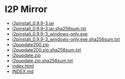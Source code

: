 I2P Mirror
==========

 - [i2pinstall_0.9.9-3.jar](/mirror/files.i2p-projekt.de/0.9.9/0.9.9-3/i2pinstall_0.9.9-3.jar)
 - [i2pinstall_0.9.9-3.jar.sha256sum.txt](/mirror/files.i2p-projekt.de/0.9.9/0.9.9-3/i2pinstall_0.9.9-3.jar.sha256sum.txt)
 - [i2pinstall_0.9.9-3_windows-only.exe](/mirror/files.i2p-projekt.de/0.9.9/0.9.9-3/i2pinstall_0.9.9-3_windows-only.exe)
 - [i2pinstall_0.9.9-3_windows-only.exe.sha256sum.txt](/mirror/files.i2p-projekt.de/0.9.9/0.9.9-3/i2pinstall_0.9.9-3_windows-only.exe.sha256sum.txt)
 - [i2pupdate200.zip](/mirror/files.i2p-projekt.de/0.9.9/0.9.9-3/i2pupdate200.zip)
 - [i2pupdate200.zip.sha256sum.txt](/mirror/files.i2p-projekt.de/0.9.9/0.9.9-3/i2pupdate200.zip.sha256sum.txt)
 - [i2pupdate.zip](/mirror/files.i2p-projekt.de/0.9.9/0.9.9-3/i2pupdate.zip)
 - [i2pupdate.zip.sha256sum.txt](/mirror/files.i2p-projekt.de/0.9.9/0.9.9-3/i2pupdate.zip.sha256sum.txt)
 - [index.html](/mirror/files.i2p-projekt.de/0.9.9/0.9.9-3/index.html)
 - [INDEX.md](/mirror/files.i2p-projekt.de/0.9.9/0.9.9-3/INDEX.md)
